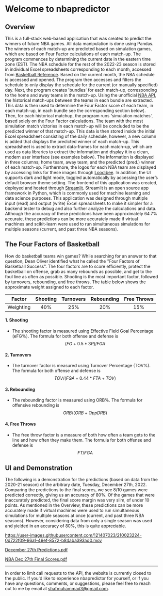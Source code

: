 # Welcome to nbapredictor

## Overview
This is a full-stack web-based application that was created to predict the winners of future NBA games.
All data manipulation is done using Pandas.
The winners of each match-up are predicted based on simulation games, which are based on Four Factor calculations of each match-up.
The program commences by determining the current date in the eastern time zone (EST).
The NBA schedule for the rest of the 2022-23 season is stored in individual Excel spreadsheets corresponding to each month, accessed from [Basketball Reference](https://www.basketball-reference.com/).
Based on the current month, the NBA schedule is accessed and opened.
The program then accesses and filters the schedule to only display the schedule for the current (or manually specified) day.
Next, the program creates 'bundles' for each match-up, corresponding to the home and away teams in the match-up.
Using the unofficial [NBA API](https://github.com/swar/nba_api), the historical match-ups between the teams in each bundle are extracted.
This data is then used to determine the Four Factor score of each team, in each match-up, in each bundle see the corresponding section below).
Then, for each historical matchup, the program runs 'simulation matches', based solely on the Four Factor calculations.
The team with the most simulation match victories in each match-up will be concluded to be the predicted winner of that match-up.
This data is then stored inside the initial Excel spreadsheet consisting of the daily schedule, however, a new column is added that displays the predicted winner of each match-up.
This spreadsheet is used to extract data-frames for each match-up, which are used as data libraries to extract the information and display it in a clean, modern user interface (see examples below). The information is displayed in three columns; home team, away team, and the predicted (pred.) winner of each match-up. Furthermore, the logos for each NBA team are displayed by accessing links for these images through [Loodibee](https://loodibee.com/nba/). In addition,  the UI supports dark and light mode, toggled automatically by accessing the user’s default browser theme setting. 
The frontend of this application was created, deployed and hosted through [Streamlit](https://streamlit.io/). Streamlit is an open source app framework in Python, which is commonly used for machine learning and data science purposes. This application was designed through multiple input (read) and output (write) Excel spreadsheets to make it simpler for a backend tester to debug and also further analyze the calculations and data. Although the accuracy of these predictions have been approximately 64.7% accurate, these predictions can be more accurately made if virtual machines and scikit-learn were used to run simultaneous simulations for multiple seasons (current, and past three NBA seasons).


## The Four Factors of Basketball

How do basketball teams win games?
While searching for an answer to that question, Dean Oliver identified what he called the "Four Factors of Basketball Success".
The four factors are to score efficiently, protect the basketball on offense, grab as many rebounds as possible, and get to the foul line as often as possible. Shooting is the most important factor, followed by turnovers, rebounding, and free throws. The table below shows the approximate weight assigned to each factor.


| Factor  | Shooting  | Turnovers  | Rebounding | Free Throws |
| :------------: | :------------: |:---------------:| :-----:|:------------: 
| Weighting  | 40% | 25% | 20% | 15% |


#### 1. Shooting
- The shooting factor is measured using Effective Field Goal Percentage (eFG%). The formula for both offense and defense is $$(FG + 0.5 * 3P) / FGA$$

#### 2. Turnovers
- The turnover factor is measured using Turnover Percentage (TOV%). The formula for both offense and defense is $$TOV / (FGA + 0.44 * FTA + TOV)$$

#### 3. Rebounding
- The rebounding factor is measured using ORB%. The formula for offensive rebounding is $$ORB / (ORB + Opp DRB)$$

#### 4. Free Throws
- The free throw factor is a measure of both how often a team gets to the line and how often they make them. The formula for both offense and defense is $$FT / FGA$$


## UI and Demonstration

The following is a demonstration for the predictions (based on data from the 2020-21 season) of the arbitrary date, Tuesday, December 27th, 2022.
Comparing the predictions to the final scores, we see 8/10 games were predicted correctly, giving us an accuracy of 80%.
Of the games that were inaccurately predicted, the final score margin was very slim, of under 10 points.
As mentioned in the Overview, these predictions can be more accurately made if virtual machines were used to run simultaneous simulations for multiple seasons at once (current, and past three NBA seasons). However, considering data from only a single season was used and yielded in an accuracy of 80%, this is quite appreciable.


https://user-images.githubusercontent.com/121407023/210023224-0d722f09-96a1-49ef-8572-b84aba393ad0.mov

[December 27th Predictions.pdf](https://github.com/shaf-m/nbapredictor/files/10322624/December.27th.Predictions.pdf)

[NBA Dec 27th Final Scores.pdf](https://github.com/shaf-m/nbapredictor/files/10322625/NBA.Dec.27th.Final.Scores.pdf)

<hr>

In order to limit call requests to the API, the website is currently closed to the public. 
If you'd like to experience nbapredictor for yourself, or if you have any questions, comments, or suggestions, please feel free to reach out to me by email at shafmuhammad3@gmail.com.

